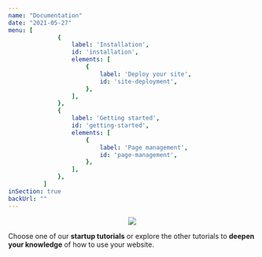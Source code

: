 ```yaml
---
name: "Documentation"
date: "2021-05-27"
menu: [
              {
                  label: 'Installation',
                  id: 'installation',
                  elements: [
                      {
                          label: 'Deploy your site',
                          id: 'site-deployment',
                      },
                  ],
              },
              {
                  label: 'Getting started',
                  id: 'getting-started',
                  elements: [
                      {
                          label: 'Page management',
                          id: 'page-management',
                      },
                  ],
              },
          ]
inSection: true
backUrl: ""
---
```

<center><img src="/logo.png" /></center>

<p-center>Choose one of our **startup tutorials** or explore the other tutorials to **deepen your knowledge** of how to use your website.</p-center>
